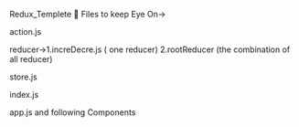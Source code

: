 Redux_Templete 🦄
Files to keep Eye On->

action.js


reducer->1.increDecre.js ( one reducer)
         2.rootReducer (the combination of all reducer)
         
         
store.js

index.js

app.js and following Components
